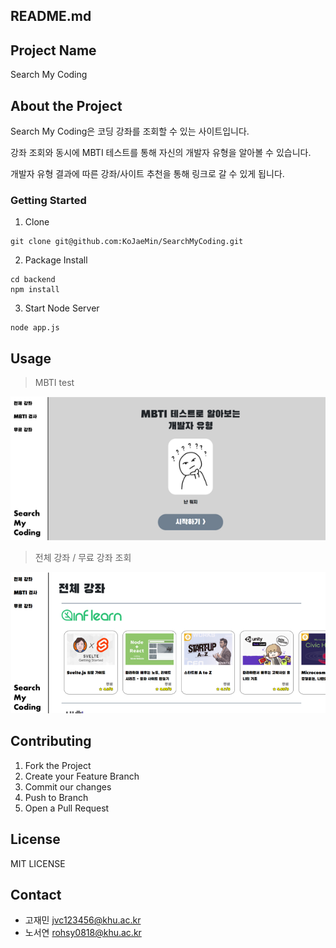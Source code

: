 README.md
------------

## Project Name
Search My Coding

## About the Project
Search My Coding은 코딩 강좌를 조회할 수 있는 사이트입니다.

강좌 조회와 동시에 MBTI 테스트를 통해 자신의 개발자 유형을 알아볼 수 있습니다.

개발자 유형 결과에 따른 강좌/사이트 추천을 통해 링크로 갈 수 있게 됩니다.

### Getting Started
1. Clone
```console
git clone git@github.com:KoJaeMin/SearchMyCoding.git
```

2. Package Install
```console
cd backend
npm install
```

3. Start Node Server
```console
node app.js
```

## Usage
> MBTI test

![MBTI_Image](img/MBTI_Image.png)

> 전체 강좌 / 무료 강좌 조회

![Course_Image](img/Course_Image.png)

## Contributing
1. Fork the Project
2. Create your Feature Branch
3. Commit our changes
4. Push to Branch
5. Open a Pull Request

## License
MIT LICENSE

## Contact
- 고재민 jvc123456@khu.ac.kr
- 노서연 rohsy0818@khu.ac.kr